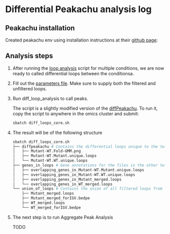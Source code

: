 # Differential Peakachu analysis log

## Peakachu installation

Created peakachu env using installation instructions at their [github page](https://github.com/tariks/peakachu#installation):

## Analysis steps

1. After running the [loop analysis](loop_analysis/call_loops_core.sh) script for multiple conditions, we are now ready to called differential loops between the conditionsa.

2. Fill out the [parameters file](diff_loop_analysis/diff_loops_params.yaml). Make sure to supply both the filtered and unfiltered loops.

3. Run diff_loop_analysis to call peaks.

   The script is a slightly modified version of the [diffPeakachu](https://github.com/tariks/peakachu/tree/master/diffPeakachu). To run it, copy the script to anywhere in the omics cluster and submit:

   ```bash
   sbatch diff_loops_core.sh
   ```

4. The result will be of the following structure

   ```bash
   sbatch diff_loops_core.sh
   ├── diffpeakachu # Contains the differential loops unique to the two groups. Also has a PNG file showing the Gausian Mixture Model fit
   │   ├── Mutant-WT.Fold-GMM.png
   │   ├── Mutant-WT.Mutant.unique.loops
   │   └── Mutant-WT.WT.unique.loops
   ├── genes_in_loops # Gene annotations for the files in the other two folders
   │   ├── overlapping_genes_in_Mutant-WT.Mutant.unique.loops
   │   ├── overlapping_genes_in_Mutant-WT.WT.unique.loops
   │   ├── overlapping_genes_in_Mutant_merged.loops
   │   └── overlapping_genes_in_WT_merged.loops
   └── union_of_loops # Contains the union of all filtered loops from the samples belonging to the two groups
       ├── Mutant_merged.loops
       ├── Mutant_merged_forIGV.bedpe
       ├── WT_merged.loops
       └── WT_merged_forIGV.bedpe
   ```

5. The next step is to run Aggregate Peak Analysis

   TODO
